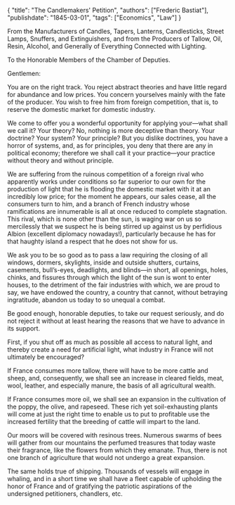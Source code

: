 {
    "title": "The Candlemakers' Petition",
    "authors": ["Frederic Bastiat"],
    "publishdate": "1845-03-01",
    "tags": ["Economics", "Law"]
}

From the Manufacturers of Candles, Tapers, Lanterns, Candlesticks,
Street Lamps, Snuffers, and Extinguishers, and from the Producers of
Tallow, Oil, Resin, Alcohol, and Generally of Everything Connected
with Lighting.


To the Honorable Members of the Chamber of Deputies.


Gentlemen:


You are on the right track. You reject abstract theories and have
little regard for abundance and low prices. You concern yourselves
mainly with the fate of the producer. You wish to free him from
foreign competition, that is, to reserve the domestic market for
domestic industry.


We come to offer you a wonderful opportunity for applying your—what
shall we call it? Your theory? No, nothing is more deceptive than
theory. Your doctrine? Your system? Your principle? But you dislike
doctrines, you have a horror of systems, and, as for principles, you
deny that there are any in political economy; therefore we shall call
it your practice—your practice without theory and without principle.


We are suffering from the ruinous competition of a foreign rival who
apparently works under conditions so far superior to our own for the
production of light that he is flooding the domestic market with it at
an incredibly low price; for the moment he appears, our sales cease,
all the consumers turn to him, and a branch of French industry whose
ramifications are innumerable is all at once reduced to complete
stagnation. This rival, which is none other than the sun, is waging
war on us so mercilessly that we suspect he is being stirred up
against us by perfidious Albion (excellent diplomacy nowadays!),
particularly because he has for that haughty island a respect that he
does not show for us.

We ask you to be so good as to pass a law requiring the closing of all
windows, dormers, skylights, inside and outside shutters, curtains,
casements, bull’s-eyes, deadlights, and blinds—in short, all openings,
holes, chinks, and fissures through which the light of the sun is wont
to enter houses, to the detriment of the fair industries with which,
we are proud to say, we have endowed the country, a country that
cannot, without betraying ingratitude, abandon us today to so unequal
a combat.


Be good enough, honorable deputies, to take our request seriously, and
do not reject it without at least hearing the reasons that we have to
advance in its support.


First, if you shut off as much as possible all access to natural
light, and thereby create a need for artificial light, what industry
in France will not ultimately be encouraged?


If France consumes more tallow, there will have to be more cattle and
sheep, and, consequently, we shall see an increase in cleared fields,
meat, wool, leather, and especially manure, the basis of all
agricultural wealth.


If France consumes more oil, we shall see an expansion in the
cultivation of the poppy, the olive, and rapeseed. These rich yet
soil-exhausting plants will come at just the right time to enable us
to put to profitable use the increased fertility that the breeding of
cattle will impart to the land.


Our moors will be covered with resinous trees. Numerous swarms of bees
will gather from our mountains the perfumed treasures that today waste
their fragrance, like the flowers from which they emanate. Thus, there
is not one branch of agriculture that would not undergo a great
expansion.


The same holds true of shipping. Thousands of vessels will engage in
whaling, and in a short time we shall have a fleet capable of
upholding the honor of France and of gratifying the patriotic
aspirations of the undersigned petitioners, chandlers, etc.
